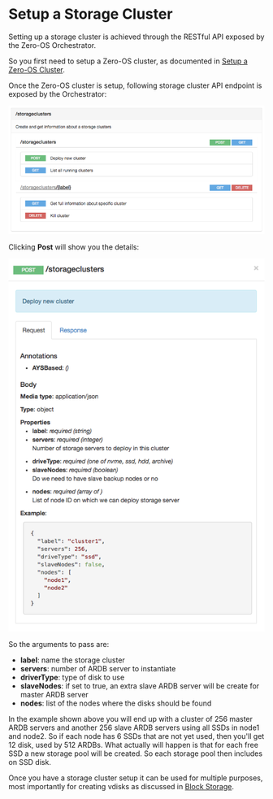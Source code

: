 # Setup a Storage Cluster

Setting up a storage cluster is achieved through the RESTful API exposed by the Zero-OS Orchestrator.

So you first need to setup a Zero-OS cluster, as documented in [Setup a Zero-OS Cluster](/docs/setup/setup.README.md).

Once the Zero-OS cluster is setup, following storage cluster API endpoint is exposed by the Orchestrator:

![](storageclusterapi.png)

Clicking **Post** will show you the details:

![](post.png)

So the arguments to pass are:
- **label**: name the storage cluster
- **servers**: number of ARDB server to instantiate
- **driverType**: type of disk to use
- **slaveNodes**: if set to true, an extra slave ARDB server will be create for master ARDB server
- **nodes**: list of the nodes where the disks should be found

In the example shown above you will end up with a cluster of 256 master ARDB servers and another 256 slave ARDB servers using all SSDs in node1 and node2. So if each node has 6 SSDs that are not yet used, then you'll get 12 disk, used by 512 ARDBs. What actually will happen is that for each free SSD a new storage pool will be created. So each storage pool then includes on SSD disk.

Once you have a storage cluster setup it can be used for multiple purposes, most importantly for creating vdisks as discussed in [Block Storage](/docs/blockstorage/README.md).

